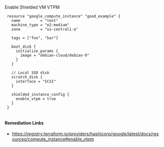 
Enable Shielded VM VTPM

```hcl
 resource "google_compute_instance" "good_example" {
   name         = "test"
   machine_type = "e2-medium"
   zone         = "us-central1-a"
 
   tags = ["foo", "bar"]
 
   boot_disk {
     initialize_params {
       image = "debian-cloud/debian-9"
     }
   }
 
   // Local SSD disk
   scratch_disk {
     interface = "SCSI"
   }
 
   shielded_instance_config {
     enable_vtpm = true
   }
 }
 
```

#### Remediation Links
 - https://registry.terraform.io/providers/hashicorp/google/latest/docs/resources/compute_instance#enable_vtpm

